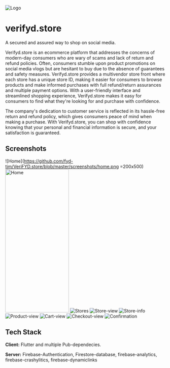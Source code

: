 
![Logo](https://github.com/fyd-tjm/VeriFYD.store/blob/master/assets/images/verify.store-logo.png)


# verifyd.store

A secured and assured way to shop on social media.

Verifyd.store is an ecommerce platform that addresses the concerns of modern-day consumers who are wary of scams and lack of return and refund policies. Often, consumers stumble upon product promotions on social media vlogs but are hesitant to buy due to the absence of guarantees and safety measures. Verifyd.store provides a multivendor store front where each store has a unique store ID, making it easier for consumers to browse products and make informed purchases with full refund/return assurances and multiple payment options. With a user-friendly interface and streamlined shopping experience, Verifyd.store makes it easy for consumers to find what they're looking for and purchase with confidence.

The company's dedication to customer service is reflected in its hassle-free return and refund policy, which gives consumers peace of mind when making a purchase. With Verifyd.store, you can shop with confidence knowing that your personal and financial information is secure, and your satisfaction is guaranteed. 
## Screenshots

![Home](https://github.com/fyd-tjm/VeriFYD.store/blob/master/screenshots/home.png =200x500)
<img src="[screenshot.png](https://github.com/fyd-tjm/VeriFYD.store/blob/master/screenshots/home.png)" alt="Home" width="200" height="450">
![Stores](https://github.com/fyd-tjm/VeriFYD.store/blob/master/screenshots/stores.png)
![Store-view](https://github.com/fyd-tjm/VeriFYD.store/blob/master/screenshots/store.png)
![Store-info](https://github.com/fyd-tjm/VeriFYD.store/blob/master/screenshots/store-info.png)
![Product-view](https://github.com/fyd-tjm/VeriFYD.store/blob/master/screenshots/product.png)
![Cart-view](https://github.com/fyd-tjm/VeriFYD.store/blob/master/screenshots/cart.png)
![Checkout-view](https://github.com/fyd-tjm/VeriFYD.store/blob/master/screenshots/payment.png)
![Confirmation](https://github.com/fyd-tjm/VeriFYD.store/blob/master/screenshots/confirmation.png)



## Tech Stack

**Client:** Flutter and multiple Pub-dependecies.

**Server:** Firebase-Authentication, Firestore-database, firebase-analytics, firebase-crashylitics, firebase-dynamiclinks



